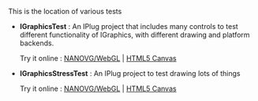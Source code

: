 This is the location of various tests

- **IGraphicsTest** : An IPlug project that includes many controls to test different functionality 
  of IGraphics, with different drawing and platform backends.
  
  Try it online : [NANOVG/WebGL](https://iplug2.github.io/NANOVG/IGraphicsTest/) | [HTML5 Canvas](https://iplug2.github.io/CANVAS/IGraphicsTest/)
- **IGraphicsStressTest** : An IPlug project to test drawing lots of things

  Try it online : [NANOVG/WebGL](https://iplug2.github.io/NANOVG/IGraphicsStressTest/) | [HTML5 Canvas](https://iplug2.github.io/CANVAS/IGraphicsStressTest/)
